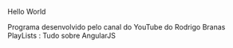 Hello World

Programa desenvolvido pelo canal do YouTube do Rodrigo Branas <br/>
PlayLists : Tudo sobre AngularJS